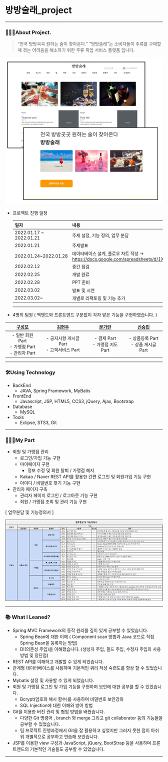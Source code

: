 # 방방술래_project

------

### 👨🏻‍💻About Project.

> “전국 방방곡곡 원하는 술이 찾아온다.” ”방방술래”는 소비자들이 주류를 구매할 때 겪는 어려움을 해소하기 위한 주류 픽업 서비스 플랫폼 입니다.

<img src=".\images\image1.png" style="zoom:50%;" />

- 프로젝트 진행 일정

  | 일자                    | 내용                                                         |
  | ----------------------- | ------------------------------------------------------------ |
  | 2022.01.17 ~ 2022.01.21 | 주제 설정, 기능 정의, 업무 분담                              |
  | 2022.01.21              | 주제발표                                                     |
  | 2022.01.24~2022.01.28   | 데이터베이스 설계, 플로우 차트 작성 → https://docs.google.com/spreadsheets/d/1X8fWYxPlJHykNt62tOavay0s0QIRBxUxNkZfTeoUh4I/edit#gid=488482738 |
  | 2022.02.12              | 중간 점검                                                    |
  | 2022.02.25              | 개발 완료                                                    |
  | 2022.02.28              | PPT 준비                                                     |
  | 2022.03.02              | 발표 및 시연                                                 |
  | 2022.03.02~             | 개별로 리팩토링 및 기능 추가                                 |

  ------

- 4명의 팀원 ( 백엔드와 프론트엔드 구분없이 각자 맡은 기능을 구현하였습니다. )

|          [구성모](https://github.com/gusm96)           |      [김현우](https://github.com/wmrwmr)      | [문가란](https://github.com/lililights) |  [신승민](https://github.com/siner44)   |
| :----------------------------------------------------: | :-------------------------------------------: | :-------------------------------------: | :-------------------------------------: |
| - 일반 회원 Part<br />- 가맹점 Part<br />- 관리자 Part | - 공지사항 게시글 Part<br />- 고객서비스 Part |   - 결제 Part<br />- 가맹점 지도 Part   | - 상품등록 Part<br />- 상품 게시글 Part |

------

### 🛠️Using Technology

- BackEnd
  - JAVA, Spring Framework, MyBatis
- FrontEnd
  - Javascript, JSP, HTML5, CCS3, jQuery, Ajax, Bootstrap
- Database
  - MySQL
- Tools
  - Eclipse, STS3, Git

------

### 🙋🏻‍♂️My Part

- 회원 및 가맹점 관리
  - 로그인/가입 기능 구현
  - 마이페이지 구현
    - 정보 수정 및 회원 탈퇴 / 가맹점 해지
  - Kakao / Naver REST API를 활용한 간편 로그인 및 회원가입 기능 구현
  - 아이디 / 비밀번호 찾기 기능 구현
- 관리자 페이지 구축
  - 관리자 페이지 로그인 / 로그아웃 기능 구현
  - 회원 / 가맹점 조회 및 관리 기능 구현

[ 업무분담 및 기능정의서 ]

<img src=".\images\mypart.png" style="zoom:50%;" />

------

### 📚 What I Leaned?

- Spring MVC Framework의 동작 원리를 깊이 있게 공부할 수 있었습니다.
  - Spring Bean에 대한 이해 ( Component scan 방법과 Java 코드로 직접 Spring Bean을 등록하는 방법)
  - DI(의존성 주입)을 이해했습니다. (생성자 주입, 필드 주입, 수정자 주입의 사용방법 및 장단점)
- REST API를 이해하고 개발할 수 있게 되었습니다.
- 관계형 데이터베이스를 사용하며 기본적인 쿼리 작성 숙련도를 향상 할 수 있었습니다.
- Mybatis 설정 및 사용할 수 있게 되었습니다.
- 회원 및 가맹점 로그인 및 가입 기능을 구현하며 보안에 대한 공부를 할 수 있었습니다.
  - Bcrypt(암호화 해시 함수)를 사용하여 비밀번호 보안강화
  - SQL Injection에 대한 이해와 방어 방법
- Git을 이용한 버전 관리 및 협업 방법을 배웠습니다.
  - 다양한 Git 명령어 , branch 와 merge 그리고 git collaborator 등의 기능들을 공부할 수 있었습니다.
  - 팀 프로젝트 진행과정에서 Git을 잘 활용하고 싶었지만 그러지 못한 점이 아쉬워 개별적으로 공부하고 연습해 보았습니다.
- JSP를 이용한 view 구성과  JavaScript, jQuery, BootStrap 등을 사용하며 프론트엔드의 기본적인 기술들도 공부할 수 있었습니다.

------

